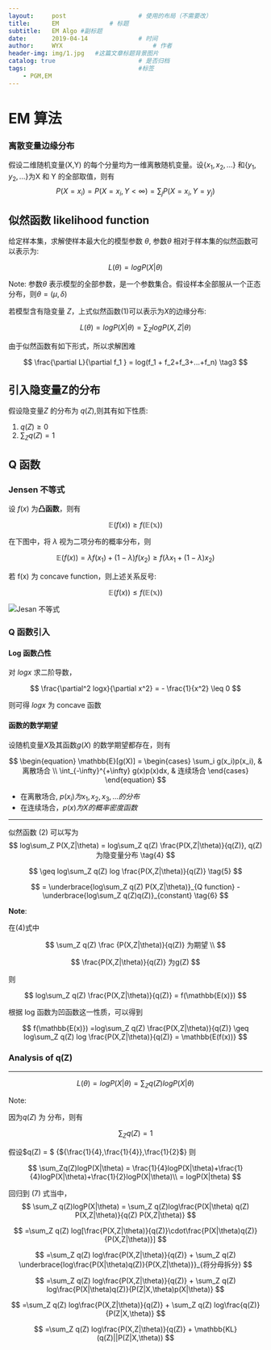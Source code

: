 ```yaml
---
layout:     post   				    # 使用的布局（不需要改）
title:      EM 				# 标题 
subtitle:   EM Algo #副标题
date:       2019-04-14 				# 时间
author:     WYX 						# 作者
header-img: img/1.jpg 	#这篇文章标题背景图片
catalog: true 						# 是否归档
tags:								#标签
    - PGM,EM
---
```




# EM 算法

### 离散变量边缘分布

假设二维随机变量(X,Y) 的每个分量均为一维离散随机变量。设{${x_1,x_2,...}$} 和{$y_1,y_2,...$}为X 和 Y 的全部取值，则有
$$
P(X=x_i) = P(X=x_i,Y< \infty) = \sum_{j}P(X=x_i,Y=y_j)
$$

## 似然函数 likelihood function

给定样本集，求解使样本最大化的模型参数 $\theta$, 参数$\theta$ 相对于样本集的似然函数可以表示为:


$$
L(\theta) = logP(X|\theta) \tag{1}
$$


Note: 参数$\theta$ 表示模型的全部参数，是一个参数集合。假设样本全部服从一个正态分布，则$\theta = ( \mu ,\delta)$

若模型含有隐变量 $Z$，上式似然函数(1)可以表示为$X$的边缘分布:


$$
L(\theta) = logP(X|\theta) = \sum_{Z} logP(X,Z|\theta) \tag{2}
$$


由于似然函数有如下形式，所以求解困难


$$
\frac{\partial L}{\partial f_1 } = log(f_1 + f_2+f_3+...+f_n) \tag3
$$


## 引入隐变量Z的分布

假设隐变量$Z$ 的分布为 $q(Z)$,则其有如下性质:

1. $q(Z) \geq 0$ 
2. $\sum_Z q(Z) = 1$ 

## Q 函数

### Jensen 不等式

设 $f(x)$ 为**凸函数**，则有


$$
\mathbb{E}(f(x)) \geq f(\mathbb{E(x)})
$$


在下图中，将 $\lambda$ 视为二项分布的概率分布，则


$$
\mathbb{E}(f(x)) = \lambda f(x_1) +(1-\lambda)f(x_2) \geq f(\lambda x_1 + (1-\lambda)x_2)
$$


若 f(x) 为 concave function，则上述关系反号:


$$
\mathbb{E}(f(x)) \leq f(\mathbb{E(x)})
$$


![Jesan 不等式](https://pic.superbed.cn/item/5cb43ef53a213b041748aaab)

### Q 函数引入

#### Log 函数凸性

对 $log x$ 求二阶导数，


$$
\frac{\partial^2 logx}{\partial x^2} = - \frac{1}{x^2} \leq 0
$$


则可得 $logx​$ 为 concave 函数

#### 函数的数学期望

设随机变量$X$及其函数$g(X)$ 的数学期望都存在，则有


$$
\begin{equation}
\mathbb{E}[g(X)] = \begin{cases}
\sum_i g(x_i)p(x_i), & 离散场合 \\
\int_{-\infty}^{+\infty} g(x)p(x)dx, & 连续场合
\end{cases}
\end{equation}
$$


* 在离散场合, $p(x_i) 为 x_1,x_2,x_3,... 的分布$
* 在连续场合，$p(x) 为X的概率密度函数​$

---

似然函数 (2) 可以写为
$$
log\sum_Z P(X,Z|\theta) = log\sum_Z q(Z) \frac{P(X,Z|\theta)}{q(Z)}, q(Z) 为隐变量分布 \tag{4}
$$

$$
\geq log\sum_Z q(Z) log \frac{P(X,Z|\theta)}{q(Z)} \tag{5}
$$

$$
= \underbrace{log\sum_Z q(Z) P(X,Z|\theta)}_{Q function} - \underbrace{log\sum_Z q(Z)q(Z)}_{constant} \tag{6}
$$

**Note**:

在(4)式中


$$
\sum_Z q(Z) \frac {P(X,Z|\theta)}{q(Z)}   为期望 \\
$$

$$
\frac{P(X,Z|\theta)}{q(Z)} 为g(Z)
$$


则 


$$
log\sum_Z q(Z) \frac{P(X,Z|\theta)}{q(Z)} = f(\mathbb{E(x)})
$$


根据 log 函数为凹函数这一性质，可以得到


$$
f(\mathbb{E(x)}) =log\sum_Z q(Z) \frac{P(X,Z|\theta)}{q(Z)} \geq log\sum_Z q(Z) log \frac{P(X,Z|\theta)}{q(Z)} = \mathbb{E(f(x))}
$$


### Analysis of q(Z)

---

$$
L(\theta) = logP(X|\theta) = \sum_Z q(Z)logP(X|\theta) \tag{7}
$$



Note:

因为$q(Z)$ 为 分布，则有


$$
\sum_Z q(Z) = 1
$$


假设$q(Z) = $ {${\frac{1}{4},\frac{1}{4}},\frac{1}{2}$} 则




$$
\sum_Zq(Z)logP(X|\theta) = \frac{1}{4}logP(X|\theta)+\frac{1}{4}logP(X|\theta)+\frac{1}{2}logP(X|\theta)\\
= logP(X|theta)
$$




回归到 (7) 式当中，
$$
\sum_Z q(Z)logP(X|\theta) =  \sum_Z q(Z)log\frac{P(X|\theta) q(Z) P(X,Z|\theta)}{q(Z) P(X,Z|\theta)}
$$

$$
=\sum_Z q(Z) log[\frac{P(X,Z|\theta)}{q(Z)}\cdot\frac{P(X|\theta)q(Z)}{P(X,Z|\theta)}]
$$



$$
=\sum_Z q(Z) log\frac{P(X,Z|\theta)}{q(Z)} + \sum_Z q(Z) \underbrace{log\frac{P(X|\theta)q(Z)}{P(X,Z|\theta)}}_{将分母拆分}
$$

$$
=\sum_Z q(Z) log\frac{P(X,Z|\theta)}{q(Z)} + \sum_Z q(Z) log\frac{P(X|\theta)q(Z)}{P(Z|X,\theta)p(X|\theta)}
$$

$$
=\sum_Z q(Z) log\frac{P(X,Z|\theta)}{q(Z)} + \sum_Z q(Z) log\frac{q(Z)}{P(Z|X,\theta)}
$$

$$
=\sum_Z q(Z) log\frac{P(X,Z|\theta)}{q(Z)} + \mathbb{KL}(q(Z)||P(Z|X,\theta))
$$
